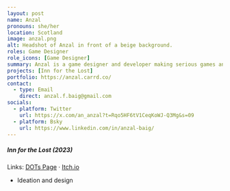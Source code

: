 ```yaml
---
layout: post
name: Anzal
pronouns: she/her
location: Scotland
image: anzal.png
alt: Headshot of Anzal in front of a beige background.
roles: Game Designer
role_icons: [Game Designer]
summary: Anzal is a game designer and developer making serious games and games for social impact.
projects: [Inn for the Lost]
portfolio: https://anzal.carrd.co/
contact:
  - type: Email
    direct: anzal.f.baig@gmail.com
socials:
  - platform: Twitter
    url: https://x.com/an_anzal?t=Rqo5HF6tV1CeqKoWJ-Q3Mg&s=09
  - platform: Bsky
    url: https://www.linkedin.com/in/anzal-baig/
---
```


##### _Inn for the Lost (2023)_
Links: [DOTs Page](/projects/inn-lost) &middot; <a target="_blank" rel="noopener" href="https://shleedelie.itch.io/inn-for-the-lost">Itch.io</a>
- Ideation and design 